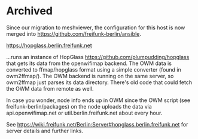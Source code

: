 # Archived


Since our migration to meshviewer, the configuration for this host is now merged into https://github.com/freifunk-berlin/ansible.


https://hopglass.berlin.freifunk.net

...runs an instance of HopGlass
https://github.com/plumpudding/hopglass
that gets its data from the openwifimap backend.
The OWM data is converted to ffmap/hopglass format using
a simple converter (found in owm2ffmap/).
The OWM backend is running on the same server, so owm2ffmap
just parses its data directory.
There's old code that could fetch the OWM data from remote as
well.

In case you wonder, node info ends up in OWM since the
OWM script (see freifunk-berlin/packages) on the node
uploads the data via api.openwifimap.net or
util.berlin.freifunk.net about every hour.

See
https://wiki.freifunk.net/Berlin:Server#hopglass.berlin.freifunk.net
for server details and further links.
